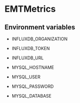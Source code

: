 # EMTMetrics

## Environment variables

- INFLUXDB_ORGANIZATION
- INFLUXDB_TOKEN
- INFLUXDB_URL

- MYSQL_HOSTNAME
- MYSQL_USER
- MYSQL_PASSWORD
- MYSQL_DATABASE

